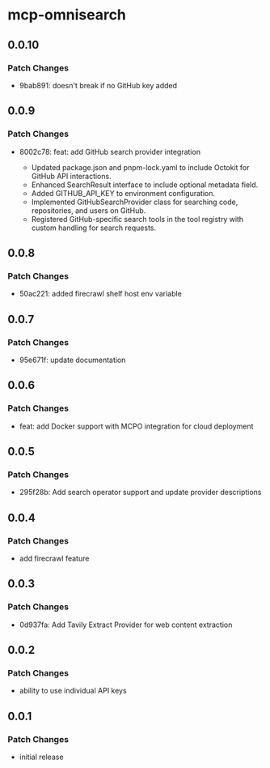 # mcp-omnisearch

## 0.0.10

### Patch Changes

- 9bab891: doesn't break if no GitHub key added

## 0.0.9

### Patch Changes

- 8002c78: feat: add GitHub search provider integration

  - Updated package.json and pnpm-lock.yaml to include Octokit for
    GitHub API interactions.
  - Enhanced SearchResult interface to include optional metadata
    field.
  - Added GITHUB_API_KEY to environment configuration.
  - Implemented GitHubSearchProvider class for searching code,
    repositories, and users on GitHub.
  - Registered GitHub-specific search tools in the tool registry with
    custom handling for search requests.

## 0.0.8

### Patch Changes

- 50ac221: added firecrawl shelf host env variable

## 0.0.7

### Patch Changes

- 95e671f: update documentation

## 0.0.6

### Patch Changes

- feat: add Docker support with MCPO integration for cloud deployment

## 0.0.5

### Patch Changes

- 295f28b: Add search operator support and update provider
  descriptions

## 0.0.4

### Patch Changes

- add firecrawl feature

## 0.0.3

### Patch Changes

- 0d937fa: Add Tavily Extract Provider for web content extraction

## 0.0.2

### Patch Changes

- ability to use individual API keys

## 0.0.1

### Patch Changes

- initial release
